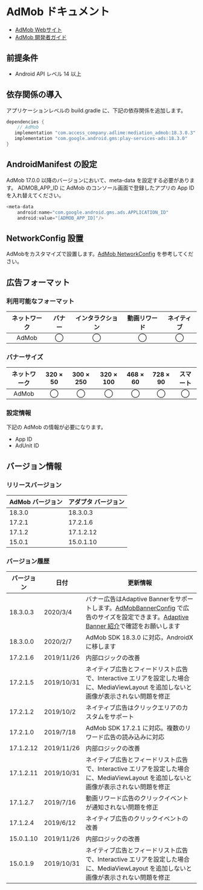 # AdMob ドキュメント

- [AdMob Webサイト](https://apps.admob.com/v2/home)
- [AdMob 開発者ガイド](https://developers.google.com/admob/android/quick-start?hl=zh-CN)

## 前提条件
- Android API レベル 14 以上

## 依存関係の導入
アプリケーションレベルの build.gradle に、下記の依存関係を追加します。

```java
dependencies {
    // AdMob
   implementation "com.access_company.adlime:mediation_admob:18.3.0.3"
   implementation "com.google.android.gms:play-services-ads:18.3.0"
}
```

## AndroidManifest の設定
AdMob 17.0.0 以降のバージョンにおいて、meta-data を設定する必要があります。
ADMOB_APP_ID に AdMob のコンソール画面で登録したアプリの App ID を入れ替えてください。
```java
<meta-data
    android:name="com.google.android.gms.ads.APPLICATION_ID"
    android:value="[ADMOB_APP_ID]"/>
```

## NetworkConfig 設置
AdMobをカスタマイズで設置します。[AdMob NetworkConfig](./mediation/config/networkconfig_admob.md) を参考してください。

## 広告フォーマット

### 利用可能なフォーマット

|ネットワーク|バナー|インタラクション|動画リワード|ネイティブ|
|:------: |:---:|:----------:|:------:|:----:|
|AdMob  |◯     | ◯          |◯       |◯     |

### バナーサイズ
|ネットワーク   |320 × 50   |300 × 250   |320 × 100   |468 × 60   |728 × 90   |スマート   |
| :------: | :------: | :--------: | :-------: | :------: | :------: | :-------: |
|AdMob    |◯       |◯         |◯        |◯       |◯       |◯        |

### 設定情報
下記の AdMob の情報が必要になります。   
- App ID  
- AdUnit ID

## バージョン情報

### リリースバージョン
| AdMob バージョン  | アダプタ バージョン|
|:---------------|:--------------|
| 18.3.0         | 18.3.0.3      |
| 17.2.1         | 17.2.1.6      |
| 17.1.2         | 17.1.2.12     |
| 15.0.1         | 15.0.1.10     |

### バージョン履歴
| バージョン   | 日付       | 更新情報                   |
|------------|------------|---------------------------------|
| 18.3.0.3   | 2020/3/4   |バナー広告はAdaptive Bannerをサポートします。[AdMobBannerConfig](./mediation/config/networkconfig_admob.md) で広告のサイズを設定できます。[Adaptive Banner 紹介](https://developers.google.com/admob/android/banner/adaptive)で確認をお願いします|
| 18.3.0.0   | 2020/2/7   |AdMob SDK 18.3.0 に対応，AndroidXに移します|
| 17.2.1.6   | 2019/11/26 |内部ロジックの改善|
| 17.2.1.5   | 2019/10/31 |ネイティブ広告とフィードリスト広告で、Interactive エリアを設定した場合に、MediaViewLayout を追加しないと画像が表示されない問題を修正|
| 17.2.1.2   | 2019/10/2  |ネイティブ広告はクリックエリアのカスタムをサポート|
| 17.2.1.0   | 2019/7/18  |AdMob SDK 17.2.1 に対応。複数のリワード広告の読み込みに対応|
| 17.1.2.12  | 2019/11/26 |内部ロジックの改善|
| 17.1.2.11  | 2019/10/31 |ネイティブ広告とフィードリスト広告で、Interactive エリアを設定した場合に、MediaViewLayout を追加しないと画像が表示されない問題を修正|
| 17.1.2.7   | 2019/7/16  |動画リワード広告のクリックイベントが通知されない問題を修正|
| 17.1.2.4   | 2019/6/12  |ネイティブ広告のクリックイベントの改善|
| 15.0.1.10  | 2019/11/26 |内部ロジックの改善|
| 15.0.1.9   | 2019/10/31 |ネイティブ広告とフィードリスト広告で、Interactive エリアを設定した場合に、MediaViewLayout を追加しないと画像が表示されない問題を修正|
